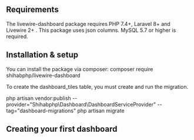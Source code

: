 ## Requirements
The livewire-dashboard package requires PHP 7.4+, Laravel 8+ and Livewire 2+ .
This package uses json columns. MySQL 5.7 or higher is required.


## Installation & setup
You can install the package via composer:
composer require shihabphp/livewire-dashboard

To create the dashboard_tiles table, you must create and run the migration.

php artisan vendor:publish --provider="Shihabphp\Dashboard\DashboardServiceProvider" --tag="dashboard-migrations"
php artisan migrate



## Creating your first dashboard




